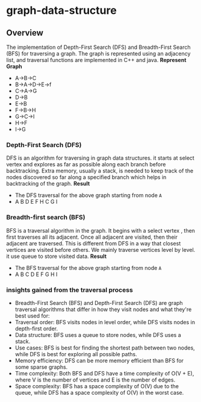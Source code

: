 # graph-data-structure
## Overview
The implementation of Depth-First Search (DFS) and Breadth-First Search (BFS) for traversing a graph. The graph is represented using an adjacency list, and traversal functions are implemented in C++ and java.
**Represent Graph**
- A->B->C
- B->A->D->E->f
- C->A->G
- D->B
- E->B
- F->B->H
- G->C->I
- H->F
- I->G
### Depth-First Search (DFS) 
DFS is an algorithm for traversing in graph data structures. it starts at select vertex and explores as far as possible along each branch before backtracking. Extra memory, usually a stack, is needed to keep track of the nodes discovered so far along a specified branch which helps in backtracking of the graph.
**Result**
- The DFS traversal for the above graph starting from node `A`
- A B D E F H C G I
### Breadth-first search (BFS) ###
BFS is a traversal algorithm in the graph. It begins with a select vertex , then first traverses all its adjacent. Once all adjacent are visited, then their adjacent are traversed. This is different from DFS in a way that closest vertices are visited before others. We mainly traverse vertices level by level. it use queue to store visited data.
**Result**
- The BFS traversal for the above graph starting from node `A`
- A B C D E F G H I
### insights gained from the traversal process ###
- Breadth-First Search (BFS) and Depth-First Search (DFS) are graph traversal algorithms that differ in how they visit nodes and what they're best used for: 
- Traversal order: BFS visits nodes in level order, while DFS visits nodes in depth-first order. 
- Data structure: BFS uses a queue to store nodes, while DFS uses a stack. 
- Use cases: BFS is best for finding the shortest path between two nodes, while DFS is best for exploring all possible paths. 
- Memory efficiency: DFS can be more memory efficient than BFS for some sparse graphs. 
- Time complexity: Both BFS and DFS have a time complexity of O(V + E), where V is the number of vertices and E is the number of edges. 
- Space complexity: BFS has a space complexity of O(V) due to the queue, while DFS has a space complexity of O(V) in the worst case. 
